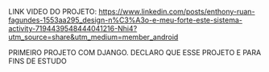 LINK VIDEO DO PROJETO: https://www.linkedin.com/posts/enthony-ruan-fagundes-1553aa295_design-n%C3%A3o-e-meu-forte-este-sistema-activity-7194439548444041216-Nhi4?utm_source=share&utm_medium=member_android

PRIMEIRO PROJETO COM DJANGO.
DECLARO QUE ESSE PROJETO E PARA FINS DE ESTUDO 
